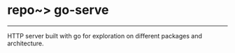 # repo~> go-serve

---

HTTP server built with go for exploration on different packages and architecture.


